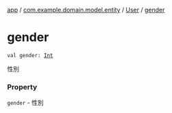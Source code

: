 [app](../../index.md) / [com.example.domain.model.entity](../index.md) / [User](index.md) / [gender](./gender.md)

# gender

`val gender: `[`Int`](https://kotlinlang.org/api/latest/jvm/stdlib/kotlin/-int/index.html)

性別

### Property

`gender` - 性別